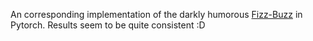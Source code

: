 An corresponding implementation of the darkly humorous [Fizz-Buzz](http://joelgrus.com/2016/05/23/fizz-buzz-in-tensorflow/) in Pytorch. Results seem to be quite consistent :D
